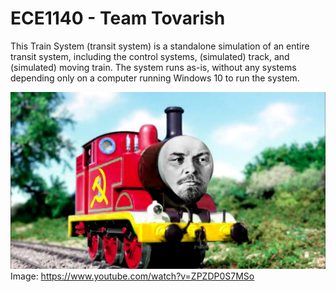 # ECE1140 - Team Tovarish

This Train System (transit system) is a standalone simulation of an entire transit system, including the control systems, (simulated) track, and (simulated) moving train. The system runs as-is, without any systems depending only on a computer running Windows 10 to run the system.

![Image of Tovarish the Tank Engine](maxresdefault.jpg)
Image: https://www.youtube.com/watch?v=ZPZDP0S7MSo
